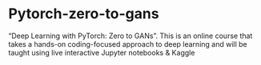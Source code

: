 # Pytorch-zero-to-gans
“Deep Learning with PyTorch: Zero to GANs”. This is an online course that takes a hands-on coding-focused approach to deep learning and will be taught using live interactive Jupyter notebooks &amp; Kaggle
